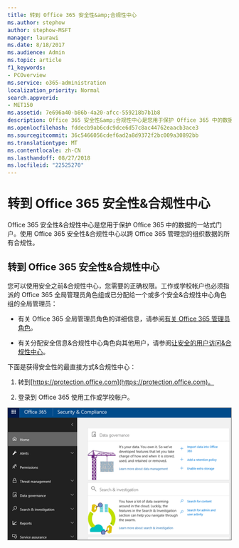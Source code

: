 ```yaml
---
title: 转到 Office 365 安全性&amp;合规性中心
ms.author: stephow
author: stephow-MSFT
manager: laurawi
ms.date: 8/18/2017
ms.audience: Admin
ms.topic: article
f1_keywords:
- PCOverview
ms.service: o365-administration
localization_priority: Normal
search.appverid:
- MET150
ms.assetid: 7e696a40-b86b-4a20-afcc-559218b7b1b8
description: Office 365 安全性&amp;合规性中心是您用于保护 Office 365 中的数据的一站式门户。使用 Office 365 安全性&amp;合规性中心以跨 Office 365 管理您的组织数据的所有合规性。
ms.openlocfilehash: fddecb9ab6cdc9dce6d57c8ac44762eaacb3ace3
ms.sourcegitcommit: 36c5466056cdef6ad2a8d9372f2bc009a30892bb
ms.translationtype: MT
ms.contentlocale: zh-CN
ms.lasthandoff: 08/27/2018
ms.locfileid: "22525270"
---
```

# <a name="go-to-the-office-365-security-amp-compliance-center"></a>转到 Office 365 安全性&amp;合规性中心

Office 365 安全性&amp;合规性中心是您用于保护 Office 365 中的数据的一站式门户。使用 Office 365 安全性&amp;合规性中心以跨 Office 365 管理您的组织数据的所有合规性。
  
## <a name="go-to-the-office-365-security-amp-compliance-center"></a>转到 Office 365 安全性&amp;合规性中心

您可以使用安全之前&amp;合规性中心，您需要的正确权限。工作或学校帐户也必须指派的 Office 365 全局管理员角色组或已分配给一个或多个安全&amp;合规性中心角色组的全局管理员：
  
- 有关 Office 365 全局管理员角色的详细信息，请参阅[有关 Office 365 管理员角色](https://support.office.com/article/da585eea-f576-4f55-a1e0-87090b6aaa9d)。 
    
- 有关分配安全信息&amp;合规性中心角色向其他用户，请参阅[让安全的用户访问&amp;合规性中心](grant-access-to-the-security-and-compliance-center.md)。
    
下面是获得安全性的最直接方式&amp;合规性中心：
  
1. 转到[https://protection.office.com](https://protection.office.com)。
    
2. 登录到 Office 365 使用工作或学校帐户。
    
![Office 365 安全性&amp;合规性中心主页](media/f1d35324-ac44-4f59-96a7-b11767b43201.png)
  

